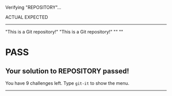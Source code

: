 Verifying "REPOSITORY"...

ACTUAL                             EXPECTED
------                             --------
"This is a Git repository!"        "This is a Git repository!"
""                                 ""
# PASS

Your solution to REPOSITORY passed!
-----------------------------------------------------------------

You have 9 challenges left.
Type `git-it` to show the menu.

-----------------------------------------------------------------
